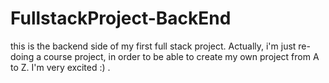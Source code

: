# FullstackProject-BackEnd
this is the backend side of my first full stack project. Actually, i'm just re-doing a course project, in order to be able to create my own project from A to Z. I'm very excited :) .
